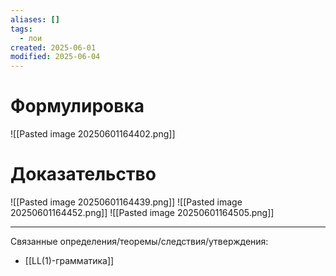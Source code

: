 ```yaml
---
aliases: []
tags:
  - лои
created: 2025-06-01
modified: 2025-06-04
---
```

# Формулировка
![[Pasted image 20250601164402.png]]
# Доказательство
![[Pasted image 20250601164439.png]]
![[Pasted image 20250601164452.png]]
![[Pasted image 20250601164505.png]]

---
Связанные определения/теоремы/следствия/утверждения:
- [[LL(1)-грамматика]]
